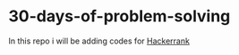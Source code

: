 # 30-days-of-problem-solving
In this repo i will be adding codes for [Hackerrank](https://www.hackerrank.com/domains/tutorials/30-days-of-code)
